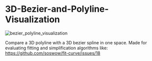 # 3D-Bezier-and-Polyline-Visualization

![bezier_polyline_visualization](https://user-images.githubusercontent.com/1710598/44987628-1eaf0600-af88-11e8-8815-6889fad657d1.png)

Compare a 3D polyline with a 3D bezier spline in one space.
Made for evaluating fitting and simplification algorithms like: https://github.com/soswow/fit-curve/issues/18
